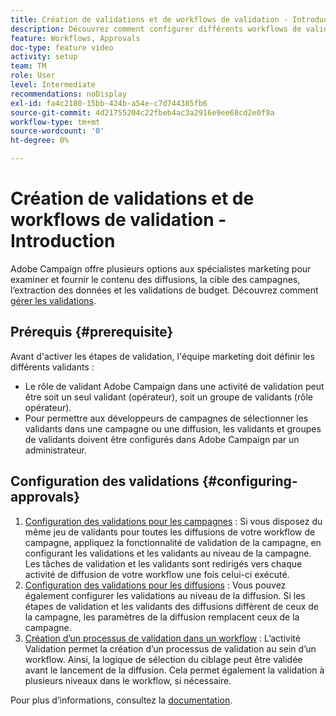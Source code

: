 ```yaml
---
title: Création de validations et de workflows de validation - Introduction
description: Découvrez comment configurer différents workflows de validation.
feature: Workflows, Approvals
doc-type: feature video
activity: setup
team: TM
role: User
level: Intermediate
recommendations: noDisplay
exl-id: fa4c2180-15bb-424b-a54e-c7d744385fb6
source-git-commit: 4d21755204c22fbeb4ac3a2916e9ee68cd2e0f9a
workflow-type: tm+mt
source-wordcount: '0'
ht-degree: 0%

---
```


# Création de validations et de workflows de validation - Introduction

Adobe Campaign offre plusieurs options aux spécialistes marketing pour examiner et fournir le contenu des diffusions, la cible des campagnes, l’extraction des données et les validations de budget. Découvrez comment [gérer les validations](/help/process-management/create-approvals-and-validation-workflows/manage-approvals.md).

## Prérequis {#prerequisite}

Avant d&#39;activer les étapes de validation, l&#39;équipe marketing doit définir les différents validants :

* Le rôle de validant Adobe Campaign dans une activité de validation peut être soit un seul validant (opérateur), soit un groupe de validants (rôle opérateur).
* Pour permettre aux développeurs de campagnes de sélectionner les validants dans une campagne ou une diffusion, les validants et groupes de validants doivent être configurés dans Adobe Campaign par un administrateur.

## Configuration des validations {#configuring-approvals}

1. [Configuration des validations pour les campagnes](/help/process-management/create-approvals-and-validation-workflows/configure-approvals-for-campaigns.md) :
Si vous disposez du même jeu de validants pour toutes les diffusions de votre workflow de campagne, appliquez la fonctionnalité de validation de la campagne, en configurant les validations et les validants au niveau de la campagne. Les tâches de validation et les validants sont redirigés vers chaque activité de diffusion de votre workflow une fois celui-ci exécuté.
2. [Configuration des validations pour les diffusions](/help/process-management/create-approvals-and-validation-workflows/configure-approvals-for-deliveries.md) :
Vous pouvez également configurer les validations au niveau de la diffusion. Si les étapes de validation et les validants des diffusions diffèrent de ceux de la campagne, les paramètres de la diffusion remplacent ceux de la campagne.
3. [Création d’un processus de validation dans un workflow](/help/process-management/create-approvals-and-validation-workflows/create-approval-process-in-a-workflow.md) :
L’activité Validation permet la création d’un processus de validation au sein d’un workflow. Ainsi, la logique de sélection du ciblage peut être validée avant le lancement de la diffusion. Cela permet également la validation à plusieurs niveaux dans le workflow, si nécessaire.

Pour plus d’informations, consultez la [documentation](https://experienceleague.adobe.com/docs/campaign-classic/using/automating-with-workflows/flow-control-activities/approval.html?lang=fr).
